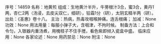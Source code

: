 序号：14859
名称：地黄煎
组成：生地黄汁半升，牛蒡根汁3合，蜜3合，黄丹1两，杏仁2两（汤浸，去皮尖双仁，细研），铅霜1分（研），太阴玄精半两（研）。
出处：《圣惠》卷十八。
主治：热病，热毒攻咽喉肿痛。连舌根痛；
加减：None
功效：None
用法用量：每服小弹子大，含咽津，不拘时候。
制备方法：上合和令匀，入银器内重汤煮，用槐枝子不住手搅，看色紫即倾入瓷盒中盛。
临床应用：None
各家论述：None
用药禁忌：None
附注：None
